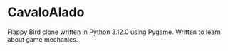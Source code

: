 # CavaloAlado
Flappy Bird clone written in Python 3.12.0 using Pygame. Written to learn about game mechanics.
